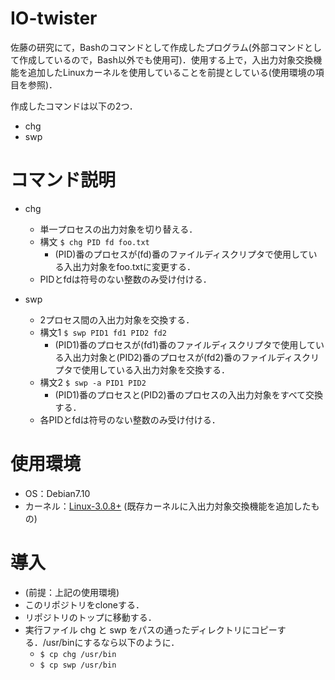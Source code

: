 # IO-twister
佐藤の研究にて，Bashのコマンドとして作成したプログラム(外部コマンドとして作成しているので，Bash以外でも使用可)．使用する上で，入出力対象交換機能を追加したLinuxカーネルを使用していることを前提としている(使用環境の項目を参照)．

作成したコマンドは以下の2つ．
+ chg
+ swp

# コマンド説明

+ chg
  + 単一プロセスの出力対象を切り替える．
  + 構文 `$ chg PID fd foo.txt`
    + (PID)番のプロセスが(fd)番のファイルディスクリプタで使用している入出力対象をfoo.txtに変更する．
  + PIDとfdは符号のない整数のみ受け付ける．

+ swp
  + 2プロセス間の入出力対象を交換する．
  + 構文1 `$ swp PID1 fd1 PID2 fd2`
    + (PID1)番のプロセスが(fd1)番のファイルディスクリプタで使用している入出力対象と(PID2)番のプロセスが(fd2)番のファイルディスクリプタで使用している入出力対象を交換する．
  + 構文2 `$ swp -a PID1 PID2`
    + (PID1)番のプロセスと(PID2)番のプロセスの入出力対象をすべて交換する．
  + 各PIDとfdは符号のない整数のみ受け付ける．

# 使用環境
+ OS：Debian7.10
+ カーネル：[Linux-3.0.8+](https://github.com/nomlab/Linux-3.0.8) (既存カーネルに入出力対象交換機能を追加したもの)
  
# 導入
+ (前提：上記の使用環境)
+ このリポジトリをcloneする．
+ リポジトリのトップに移動する．
+ 実行ファイル chg と swp をパスの通ったディレクトリにコピーする．/usr/binにするなら以下のように．
  + `$ cp chg /usr/bin`
  + `$ cp swp /usr/bin`
